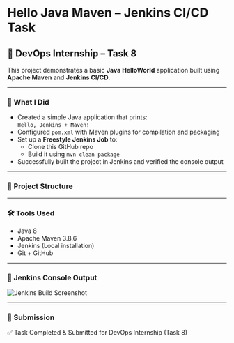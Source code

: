 # Hello Java Maven – Jenkins CI/CD Task

## 🚀 DevOps Internship – Task 8

This project demonstrates a basic **Java HelloWorld** application built using **Apache Maven** and **Jenkins CI/CD**.

---

### 📌 What I Did

- Created a simple Java application that prints:  
  `Hello, Jenkins + Maven!`
- Configured `pom.xml` with Maven plugins for compilation and packaging
- Set up a **Freestyle Jenkins Job** to:
  - Clone this GitHub repo
  - Build it using `mvn clean package`
- Successfully built the project in Jenkins and verified the console output

---

### 📂 Project Structure




---

### 🛠 Tools Used

- Java 8
- Apache Maven 3.8.6
- Jenkins (Local installation)
- Git + GitHub

---

### 📸 Jenkins Console Output

![Jenkins Build Screenshot](jenkins-build-success.png)

---

### 📎 Submission

✅ Task Completed & Submitted for DevOps Internship (Task 8)
